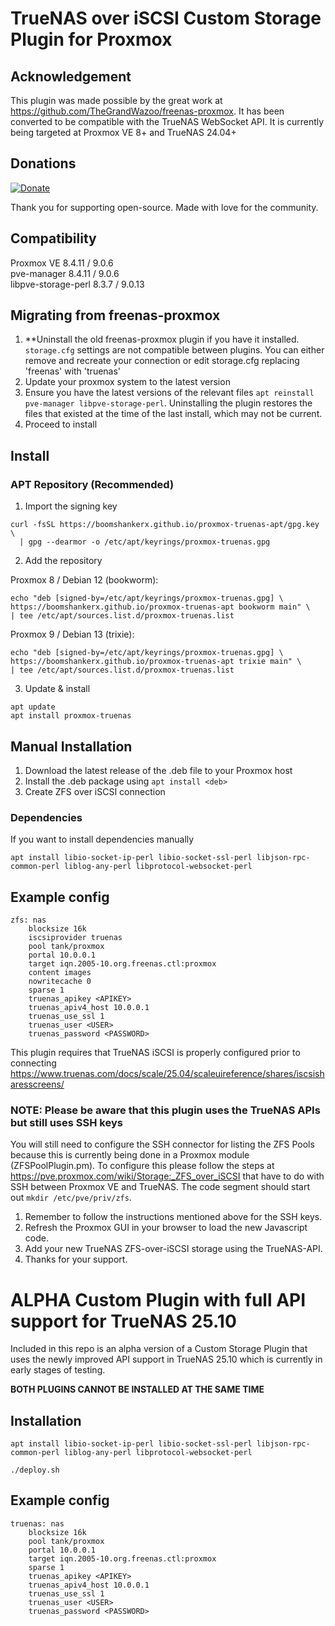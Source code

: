 # TrueNAS over iSCSI Custom Storage Plugin for Proxmox

## Acknowledgement

This plugin was made possible by the great work at <https://github.com/TheGrandWazoo/freenas-proxmox>. It has been converted to be compatible with the TrueNAS WebSocket API. It is currently being targeted at Proxmox VE 8+ and TrueNAS 24.04+

## Donations

[![Donate](https://img.shields.io/badge/PayPal-Donate-00457C?logo=paypal&logoColor=white)](https://www.paypal.com/donate?hosted_button_id=QZD95HR69R8KA)

Thank you for supporting open-source. Made with love for the community.

## Compatibility

Proxmox VE 8.4.11 / 9.0.6  
pve-manager 8.4.11 / 9.0.6  
libpve-storage-perl 8.3.7 / 9.0.13  

## Migrating from freenas-proxmox

1. **Uninstall the old freenas-proxmox plugin if you have it installed. `storage.cfg` settings are not compatible between plugins. You can either remove and recreate your connection or edit storage.cfg replacing 'freenas' with 'truenas'
3. Update your proxmox system to the latest version
4. Ensure you have the latest versions of the relevant files `apt reinstall pve-manager libpve-storage-perl`. Uninstalling the plugin restores the files that existed at the time of the last install, which may not be current.
5. Proceed to install

## Install

### APT Repository (Recommended)

1. Import the signing key

```
curl -fsSL https://boomshankerx.github.io/proxmox-truenas-apt/gpg.key \
  | gpg --dearmor -o /etc/apt/keyrings/proxmox-truenas.gpg
```

2. Add the repository

Proxmox 8 / Debian 12 (bookworm):

```
echo "deb [signed-by=/etc/apt/keyrings/proxmox-truenas.gpg] \
https://boomshankerx.github.io/proxmox-truenas-apt bookworm main" \
| tee /etc/apt/sources.list.d/proxmox-truenas.list
```

Proxmox 9 / Debian 13 (trixie):

```
echo "deb [signed-by=/etc/apt/keyrings/proxmox-truenas.gpg] \
https://boomshankerx.github.io/proxmox-truenas-apt trixie main" \
| tee /etc/apt/sources.list.d/proxmox-truenas.list
```

3. Update & install

```
apt update
apt install proxmox-truenas
```

## Manual Installation

1. Download the latest release of the .deb file to your Proxmox host
2. Install the .deb package using `apt install <deb>`
3. Create ZFS over iSCSI connection

### Dependencies

If you want to install dependencies manually

```
apt install libio-socket-ip-perl libio-socket-ssl-perl libjson-rpc-common-perl liblog-any-perl libprotocol-websocket-perl
```

## Example config

```
zfs: nas
    blocksize 16k
    iscsiprovider truenas
    pool tank/proxmox
    portal 10.0.0.1
    target iqn.2005-10.org.freenas.ctl:proxmox
    content images
    nowritecache 0
    sparse 1
    truenas_apikey <APIKEY>
    truenas_apiv4_host 10.0.0.1
    truenas_use_ssl 1
    truenas_user <USER>
    truenas_password <PASSWORD>
```

This plugin requires that TrueNAS iSCSI is properly configured prior to connecting
<https://www.truenas.com/docs/scale/25.04/scaleuireference/shares/iscsisharesscreens/>

### NOTE: Please be aware that this plugin uses the TrueNAS APIs but still uses SSH keys

You will still need to configure the SSH connector for listing the ZFS Pools because this is currently being done in a Proxmox module (ZFSPoolPlugin.pm). To configure this please follow the steps at <https://pve.proxmox.com/wiki/Storage:_ZFS_over_iSCSI> that have to do with SSH between Proxmox VE and TrueNAS. The code segment should start out `mkdir /etc/pve/priv/zfs`.

1. Remember to follow the instructions mentioned above for the SSH keys.
2. Refresh the Proxmox GUI in your browser to load the new Javascript code.
3. Add your new TrueNAS ZFS-over-iSCSI storage using the TrueNAS-API.
4. Thanks for your support.

# ****ALPHA**** Custom Plugin with full API support for TrueNAS 25.10  

Included in this repo is an alpha version of a Custom Storage Plugin that uses the newly improved API support in TrueNAS 25.10 which is currently in early stages of testing.

**BOTH PLUGINS CANNOT BE INSTALLED AT THE SAME TIME**

## Installation

```
apt install libio-socket-ip-perl libio-socket-ssl-perl libjson-rpc-common-perl liblog-any-perl libprotocol-websocket-perl
```

```
./deploy.sh
```

## Example config

```
truenas: nas
    blocksize 16k
    pool tank/proxmox
    portal 10.0.0.1
    target iqn.2005-10.org.freenas.ctl:proxmox
    sparse 1
    truenas_apikey <APIKEY>
    truenas_apiv4_host 10.0.0.1
    truenas_use_ssl 1
    truenas_user <USER>
    truenas_password <PASSWORD>
```
